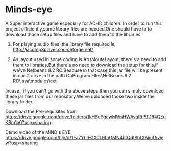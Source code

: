 # Minds-eye
A Super interactive game especially for ADHD children. In order to run this project efficiently,some library files are needed.One should have to to download those setup files and have to add them to the libraries.

1. For playing audio files ,the library file required is, http://jacomp3player.sourceforge.net/

2. As layout used in some coding is AbsolouteLayout, there's a need to add them to libraries.But there's no need to download the setup for this,if we've Netbeans 8.2 RC.Beacuse in that case,this jar file will be present in our C drive in the path C:\Program Files\NetBeans 8.2 RC\java\modules\ext.

Incase , if you can't go with the above steps,then you can simply download these jar files from our repository.We've uploaded those two inside the library folder.

Download the Pre-requisites from https://drive.google.com/drive/folders/1kHScPgewMWsHWAvqRtP9D64QEuKSm1a0?usp=sharing

Demo video of the MIND's EYE https://drive.google.com/file/d/1EJ7YhIFGX0L9fnGMN4btQdt8bCfAiiuU/view?usp=sharing
